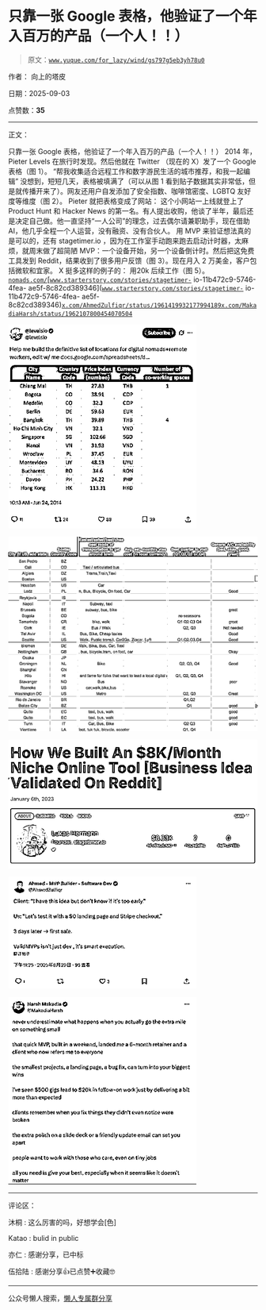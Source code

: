 # 只靠一张 Google 表格，他验证了一个年入百万的产品（一个人！！）

> 原文：[`www.yuque.com/for_lazy/wind/gs797g5eb3yh78u0`](https://www.yuque.com/for_lazy/wind/gs797g5eb3yh78u0)

作者： 向上的塔皮

日期：2025-09-03

点赞数：**35**

* * *

正文：

只靠一张 Google 表格，他验证了一个年入百万的产品（一个人！！） 2014 年，Pieter Levels 在旅行时发现。然后他就在 Twitter
（现在的 X）发了一个 Google 表格（图 1）。 “帮我收集适合远程工作和数字游民生活的城市推荐，和我一起编辑”
没想到，短短几天，表格被填满了（可以从图 1 看到贴子数据其实非常低，但是就传播开来了）。网友还用户自发添加了安全指数、咖啡馆密度、LGBTQ
友好度等维度（图 2）。 Pieter 就把表格变成了网站： 这个小网站一上线就登上了 Product Hunt 和 Hacker News
的第一名。有人提出收购，他谈了半年，最后还是决定自己做。他一直坚持“一人公司”的理念，过去偶尔请兼职助手，现在借助
AI，他几乎全程一个人运营，没有融资、没有合伙人。 用 MVP 来验证想法真的是可以的，还有 stagetimer.io
，因为在工作室手动跑来跑去启动计时器，太麻烦，就周末做了超简陋 MVP：一个设备开始，另一个设备倒计时。然后把这免费工具发到 Reddit，结果收到了很多用户反馈（图 3）。现在月入
2 万美金，客户包括微软和宜家。 X 挺多这样的例子的： 用<card type="inline" name="math" value="data:%7B%22code%22%3A%220%20landing%20page%20%2B%20Stripe%5Cncheckout%E6%B5%8B%E8%AF%95%E6%83%B3%E6%B3%95%EF%BC%8C3%E5%A4%A9%E5%86%85%E8%8E%B7%E9%A6%96%E5%8D%95%EF%BC%88%E5%9B%BE4%EF%BC%89%E3%80%82%20%E5%91%A8%E6%9C%AB%E7%94%A8%E7%AE%80%E5%8D%95%E5%B7%A5%E5%85%B7%E6%9E%84%E5%BB%BAMVP%EF%BC%8C%E8%8E%B76%E4%B8%AA%E6%9C%88%E5%90%88%E5%90%8C%E5%92%8C%22%2C%22id%22%3A%22pPXd5%22%7D">20k 后续工作（图 5）。 [`nomads.com/`](https://nomads.com/)[[`www.starterstory.com/stories/stagetimer-`](https://www.starterstory.com/stories/stagetimer-) io-11b472c9-5746-4fea-
ae5f-8c82cd389346]([`www.starterstory.com/stories/stagetimer-`](https://www.starterstory.com/stories/stagetimer-) io-11b472c9-5746-4fea-
ae5f-8c82cd389346)[`x.com/AhmedZulfiqr/status/1961419932177994189`](https://x.com/AhmedZulfiqr/status/1961419932177994189)[`x.com/MakadiaHarsh/status/1962107800454070504`](https://x.com/MakadiaHarsh/status/1962107800454070504)</card>

![](img/50f4550f128ef5ea7cf40703cf533989.png "None")

![](img/12a60e3e7eb2d315960d2e69cbcf7bcc.png "None")

![](img/8f9c6b9b7ce12660971deb91a9004b12.png "None")

![](img/f11aec2ce81996c9c9a6139387291279.png "None")

![](img/d1961d1f3d2e1c43eac3cf00e0e5d746.png "None")

* * *

评论区：

沐桐 : 这么厉害的吗，好想学会[色]

Katao : bulid in public

亦仁 : 感谢分享，已中标

伍拾陆 : 感谢分享👍已点赞➕收藏🤓

* * *

公众号懒人搜索，[懒人专属群分享](https://lazybook.fun/#/blog/group)